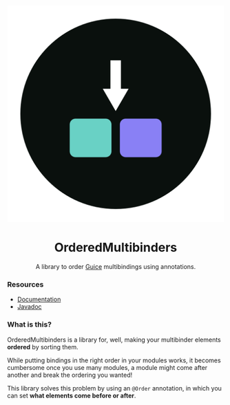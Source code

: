 <p align="center">
  <img src="/artwork/logo.svg">
</p>
<h1 align="center">OrderedMultibinders</h1>
<p align="center">
  A library to order <a href="https://github.com/google/guice">Guice</a> multibindings using annotations.
</p>

### Resources
* [Documentation](https://github.com/jeuxjeux20/OrderedMultibinders/wiki)
* [Javadoc](https://jeuxjeux20.github.io/OrderedMultibinders/)

### What is this?
OrderedMultibinders is a library for, well, making your multibinder elements **ordered** by sorting them.

While putting bindings in the right order in your modules works, it becomes cumbersome once you use many modules, a module might come after another and break the ordering you wanted!

This library solves this problem by using an `@Order` annotation, in which you can set **what elements come before or after**.

